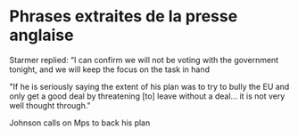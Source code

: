 # Phrases extraites de la presse anglaise
Starmer replied: “I can confirm we will not be voting with the government tonight, and we will keep the focus on the task in hand

"If he is seriously saying the extent of his plan was to try to bully the EU and only get a good deal by threatening [to] leave without a deal... it is not very well thought through." 

Johnson calls on Mps to back his plan

